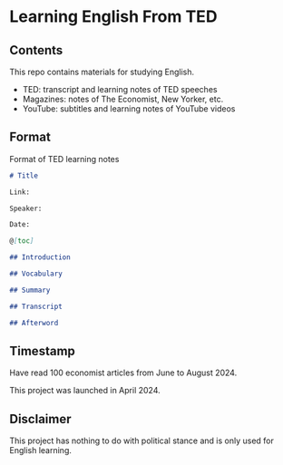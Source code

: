 # Learning English From TED



## Contents



This repo contains materials for studying English.

- TED: transcript and learning notes of TED speeches
- Magazines: notes of The Economist, New Yorker, etc.
- YouTube: subtitles and learning notes of YouTube videos



## Format



Format of TED learning notes

```markdown
# Title

Link:

Speaker:  

Date:

@[toc]

## Introduction

## Vocabulary

## Summary

## Transcript

## Afterword
```



## Timestamp



Have read 100 economist articles from June to August 2024.

This project was launched in April 2024.



## Disclaimer

This project has nothing to do with political stance and is only used for English learning. 

